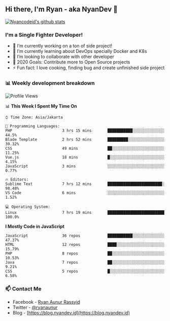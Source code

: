 ## Hi there, I'm Ryan - aka NyanDev 👋

[![Nyancodeid's github stats](https://github-readme-stats.vercel.app/api?username=nyancodeid)](https://github.com/nyancodeid/nyancodeid)

### I'm a Single Fighter Developer!
- 🔭 I’m currently working on a ton of side project!
- 🌱 I’m currently learning about DevOps specially Docker and K8s
- 👯 I’m looking to collaborate with other developer
- 🥅 2020 Goals: Contribute more to Open Source projects
- ⚡ Fun fact: I love cooking, finding bug and create unfinished side project 

### 📊 Weekly development breakdown

<!--START_SECTION:waka-->
![Profile Views](http://img.shields.io/badge/Profile%20Views-10-blue)

📊 **This Week I Spent My Time On** 

```text
⌚︎ Time Zone: Asia/Jakarta

💬 Programming Languages: 
PHP                      3 hrs 15 mins       ███████████░░░░░░░░░░░░░░   44.5% 
Blade Template           2 hrs 52 mins       █████████░░░░░░░░░░░░░░░░   39.32% 
CSS                      49 mins             ██░░░░░░░░░░░░░░░░░░░░░░░   11.25% 
Vue.js                   18 mins             █░░░░░░░░░░░░░░░░░░░░░░░░   4.15% 
JavaScript               3 mins              ░░░░░░░░░░░░░░░░░░░░░░░░░   0.77%

🔥 Editors: 
Sublime Text             7 hrs 12 mins       ████████████████████████░   98.48% 
VS Code                  6 mins              ░░░░░░░░░░░░░░░░░░░░░░░░░   1.52%

💻 Operating System: 
Linux                    7 hrs 19 mins       █████████████████████████   100.0%

```

**I Mostly Code in JavaScript** 

```text
JavaScript               36 repos            ███████████░░░░░░░░░░░░░░   47.37% 
HTML                     12 repos            ████░░░░░░░░░░░░░░░░░░░░░   15.79% 
PHP                      8 repos             ██░░░░░░░░░░░░░░░░░░░░░░░   10.53% 
Java                     7 repos             ██░░░░░░░░░░░░░░░░░░░░░░░   9.21% 
CSS                      5 repos             █░░░░░░░░░░░░░░░░░░░░░░░░   6.58%

```



<!--END_SECTION:waka-->

### 📫 Contact Me
- Facebook - [Ryan Aunur Rassyid](https://facebook.com/ryan.hac)
- Twitter - [@ryanaunur](https://twitter.com/ryanaunur)
- Blog - [https://blog.nyandev.id](https://blog.nyandev.id)
